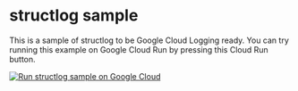 # structlog sample

This is a sample of structlog to be Google Cloud Logging ready. You can try running this example on Google Cloud Run by pressing this Cloud Run button.

[![Run structlog sample on Google Cloud](https://deploy.cloud.run/button.svg)](https://deploy.cloud.run?git_repo=https://github.com/ymotongpoo/cloud-logging-configurations.git&dir=python/structlog)
